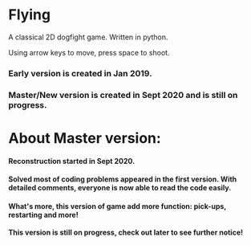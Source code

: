 # Flying
A classical 2D dogfight game. Written in python.

Using arrow keys to move, press space to shoot.

### **Early version is created in Jan 2019.**
### **Master/New version is created in Sept 2020 and is still on progress.**


# About Master version:
#### Reconstruction started in Sept 2020.
#### Solved most of coding problems appeared in the first version. With detailed comments, everyone is now able to read the code easily.

#### What's more, this version of game add more function: pick-ups, restarting and more!

**This version is still on progress, check out later to see further notice!**


